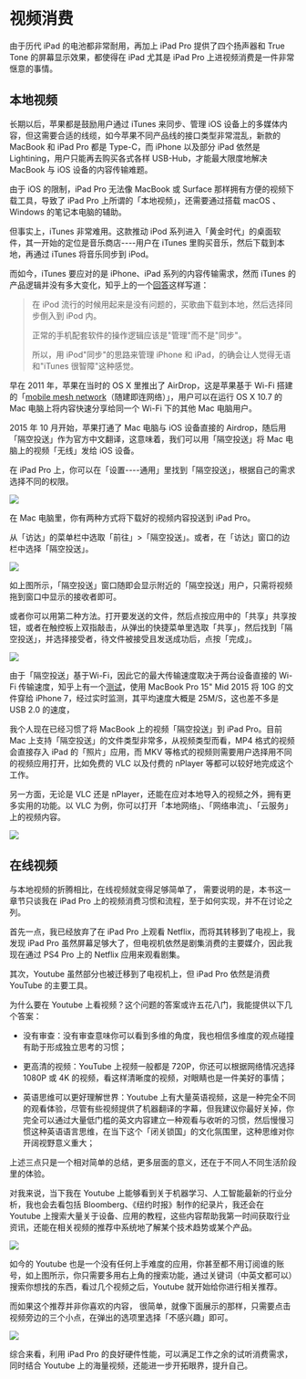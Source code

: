 # 视频消费

由于历代 iPad 的电池都非常耐用，再加上 iPad Pro 提供了四个扬声器和 True Tone 的屏幕显示效果，都使得在 iPad 尤其是 iPad Pro 上进视频消费是一件非常惬意的事情。


## 本地视频


长期以后，苹果都是鼓励用户通过 iTunes 来同步、管理 iOS 设备上的多媒体内容，但这需要合适的线缆，如今苹果不同产品线的接口类型非常混乱，新款的 MacBook 和 iPad Pro 都是 Type-C，而 iPhone 以及部分 iPad 依然是 Lightining，用户只能再去购买各式各样 USB-Hub，才能最大限度地解决 MacBook 与 iOS 设备的内容传输难题。

由于 iOS 的限制，iPad Pro 无法像 MacBook 或 Surface 那样拥有方便的视频下载工具，导致了 iPad Pro 上所谓的「本地视频」，还需要通过搭载 macOS 、Windows 的笔记本电脑的辅助。

但事实上，iTunes 非常难用。这款推动 iPod 系列进入「黄金时代」的桌面软件，其一开始的定位是音乐商店----用户在 iTunes 里购买音乐，然后下载到本地，再通过 iTunes 将音乐同步到 iPod。

而如今，iTunes 要应对的是 iPhone、iPad 系列的内容传输需求，然而 iTunes 的产品逻辑并没有多大变化，知乎上的一个[回答](http://daily.zhihu.com/story/9572584)这样写道：

> 在 iPod 流行的时候用起来是没有问题的，买歌曲下载到本地，然后选择同步倒入到 iPod 内。
> 
> 正常的手机配套软件的操作逻辑应该是"管理"而不是"同步"。
> 
> 所以，用 iPod"同步"的思路来管理 iPhone 和 iPad，的确会让人觉得无语和"iTunes 很智障"这种感觉。


早在 2011 年，苹果在当时的 OS X 里推出了 AirDrop，这是苹果基于 Wi-Fi 搭建的「[mobile mesh network](https://zh.m.wikipedia.org/wiki/%E9%9A%A8%E5%BB%BA%E5%8D%B3%E9%80%A3%E7%B6%B2%E8%B7%AF)（随建即连网络）」，用户可以在运行 OS X 10.7 的 Mac 电脑上将内容快速分享给同一个 Wi-Fi 下的其他 Mac 电脑用户。

2015 年 10 月开始，苹果打通了 Mac 电脑与 iOS 设备直接的 Airdrop，随后用「隔空投送」作为官方中文翻译，这意味着，我们可以用「隔空投送」将 Mac 电脑上的视频「无线」发给 iOS 设备。



在 iPad Pro 上，你可以在「设置----通用」里找到「隔空投送」，根据自己的需求选择不同的权限。



![](https://ebookimage.dailyio.cn/2019/04/21/15558360251533.png)




在 Mac 电脑里，你有两种方式将下载好的视频内容投送到 iPad Pro。

从「访达」的菜单栏中选取「前往」>「隔空投送」。或者，在「访达」窗口的边栏中选择「隔空投送」。



![](https://ebookimage.dailyio.cn/2019/04/21/15558360571484.png)


如上图所示，「隔空投送」窗口随即会显示附近的「隔空投送」用户，只需将视频拖到窗口中显示的接收者即可。

或者你可以用第二种方法。打开要发送的文件，然后点按应用中的「共享」共享按钮，或者在触控板上双指敲击，从弹出的快捷菜单里选取「共享」，然后找到「隔空投送」，并选择接受者，待文件被接受且发送成功后，点按「完成」。



![](https://ebookimage.dailyio.cn/2019/04/21/15558360666449.png)




由于「隔空投送」基于Wi-Fi，因此它的最大传输速度取决于两台设备直接的 Wi-Fi 传输速度，知乎上有一个[测试](https://www.zhihu.com/question/21684783/answer/206940738)，使用 MacBook Pro 15" Mid 2015 将 10G 的文件穿给 iPhone 7，经过实时监测，其平均速度大概是 25M/S，这也差不多是 USB 2.0 的速度，

我个人现在已经习惯了将 MacBook 上的视频「隔空投送」到 iPad Pro。目前 Mac 上支持「隔空投送」的文件类型非常多，从视频类型而看，MP4 格式的视频会直接存入 iPad 的「照片」应用，而 MKV 等格式的视频则需要用户选择用不同的视频应用打开，比如免费的 VLC 以及付费的 nPlayer 等都可以较好地完成这个工作。


另一方面，无论是 VLC 还是 nPlayer，还能在应对本地导入的视频之外，拥有更多实用的功能。以 VLC 为例，你可以打开「本地网络」、「网络串流」、「云服务」上的视频内容。


![](https://ebookimage.dailyio.cn/2019/04/21/15558360831035.png)





## 在线视频

与本地视频的折腾相比，在线视频就变得足够简单了， 需要说明的是，本书这一章节只谈我在 iPad Pro 上的视频消费习惯和流程，至于如何实现，并不在讨论之列。

首先一点，我已经放弃了在 iPad Pro 上观看 Netflix，而将其转移到了电视上，我发现 iPad Pro 虽然屏幕足够大了，但电视机依然是剧集消费的主要媒介，因此我现在通过 PS4 Pro 上的 Netflix 应用来观看剧集。


其次，Youtube 虽然部分也被迁移到了电视机上，但 iPad Pro 依然是消费 YouTube 的主要工具。

为什么要在 Youtube 上看视频？这个问题的答案或许五花八门，我能提供以下几个答案：

- 没有审查：没有审查意味你可以看到多维的角度，我也相信多维度的观点碰撞有助于形成独立思考的习惯；

- 更高清的视频：YouTube 上视频一般都是 720P，你还可以根据网络情况选择 1080P 或 4K 的视频，看这样清晰度的视频，对眼睛也是一件美好的事情；

- 英语思维可以更好理解世界：Youtube 上有大量英语视频，这是一种完全不同的观看体验，尽管有些视频提供了机器翻译的字幕，但我建议你最好关掉，你完全可以通过大量低门槛的英文内容建立一种观看与收听的习惯，然后慢慢习惯这种英语语言思维，在当下这个「闭关锁国」的文化氛围里，这种思维对你开阔视野意义重大；

上述三点只是一个相对简单的总结，更多层面的意义，还在于不同人不同生活阶段里的体验。

对我来说，当下我在 Youtube 上能够看到关于机器学习、人工智能最新的行业分析，我也会去看包括 Bloomberg、《纽约时报》制作的纪录片，我还会在 Youtube 上搜索大量关于设备、应用的教程，这些内容帮助我第一时间获取行业资讯，还能在相关视频的推荐中系统地了解某个技术趋势或某个产品。


![](https://ebookimage.dailyio.cn/2019/04/21/15558360953731.png)




如今的 Youtube 也是一个没有任何上手难度的应用，你甚至都不用订阅谁的账号，如上图所示，你只需要多用右上角的搜索功能，通过关键词（中英文都可以）搜索你想找的东西，看过几个视频之后，Youtube 就开始给你进行相关推荐。

而如果这个推荐并非你喜欢的内容， 很简单，就像下面展示的那样，只需要点击视频旁边的三个小点，在弹出的选项里选择「不感兴趣」即可。


![](https://ebookimage.dailyio.cn/2019/04/21/15558361031030.png)



综合来看，利用 iPad Pro 的良好硬件性能，可以满足工作之余的试听消费需求，同时结合 Youtube 上的海量视频，还能进一步开拓眼界，提升自己。




